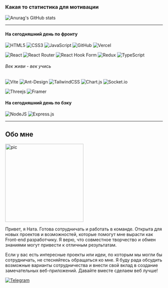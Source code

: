 ### Какая то статистика для мотивации

![Anurag's GitHub stats](https://github-readme-stats.vercel.app/api?username=nata-naumova&show_icons=true&theme=transparent)

---

#### На сегодняшний день по фронту

![HTML5](https://img.shields.io/badge/html5-%23E34F26.svg?style=for-the-badge&logo=html5&logoColor=white)
![CSS3](https://img.shields.io/badge/css3-%231572B6.svg?style=for-the-badge&logo=css3&logoColor=white)
![JavaScript](https://img.shields.io/badge/javascript-%23323330.svg?style=for-the-badge&logo=javascript&logoColor=%23F7DF1E)
![GitHub](https://img.shields.io/badge/github-%23121011.svg?style=for-the-badge&logo=github&logoColor=white)
![Vercel](https://img.shields.io/badge/vercel-%23000000.svg?style=for-the-badge&logo=vercel&logoColor=white)

![React](https://img.shields.io/badge/react-%2320232a.svg?style=for-the-badge&logo=react&logoColor=%2361DAFB)
![React Router](https://img.shields.io/badge/React_Router-CA4245?style=for-the-badge&logo=react-router&logoColor=white)
![React Hook Form](https://img.shields.io/badge/React%20Hook%20Form-%23EC5990.svg?style=for-the-badge&logo=reacthookform&logoColor=white)
![Redux](https://img.shields.io/badge/redux-%23593d88.svg?style=for-the-badge&logo=redux&logoColor=white)
![TypeScript](https://img.shields.io/badge/typescript-%23007ACC.svg?style=for-the-badge&logo=typescript&logoColor=white)

###### Век живи - век учись

![Vite](https://img.shields.io/badge/vite-%23646CFF.svg?style=for-the-badge&logo=vite&logoColor=white)
![Ant-Design](https://img.shields.io/badge/-AntDesign-%230170FE?style=for-the-badge&logo=ant-design&logoColor=white)
![TailwindCSS](https://img.shields.io/badge/tailwindcss-%2338B2AC.svg?style=for-the-badge&logo=tailwind-css&logoColor=white)
![Chart.js](https://img.shields.io/badge/chart.js-F5788D.svg?style=for-the-badge&logo=chart.js&logoColor=white)
![Socket.io](https://img.shields.io/badge/Socket.io-black?style=for-the-badge&logo=socket.io&badgeColor=010101)

![Threejs](https://img.shields.io/badge/threejs-black?style=for-the-badge&logo=three.js&logoColor=white)
![Framer](https://img.shields.io/badge/Framer-black?style=for-the-badge&logo=framer&logoColor=blue)

#### На сегодняшний день по бэку

![NodeJS](https://img.shields.io/badge/node.js-6DA55F?style=for-the-badge&logo=node.js&logoColor=white)
![Express.js](https://img.shields.io/badge/express.js-%23404d59.svg?style=for-the-badge&logo=express&logoColor=%2361DAFB)

---

## Обо мне

<img src="https://i.pinimg.com/564x/20/37/a9/2037a9b577693ea5ee2bb39cdc801a04.jpg" alt="pic" height="250">
<p>
Привет, я Ната. Готова сотрудничать и работать в команде. Открыта для новых проектов и возможностей, которые помогут мне вырасти как Front-end разработчику. Я верю, что совместное творчество и обмен знаниями могут привести к отличным результатам.
</p>

<p>
Если у вас есть интересные проекты или идеи, по которым мы могли бы сотрудничать, не стесняйтесь обращаться ко мне. Я буду рада обсудить возможные варианты сотрудничества и внести свой вклад в создание замечательных веб-приложений. Давайте вместе сделаем веб лучше! 
</p>

<a href="https://t.me/k0r1tsa">

![Telegram](https://img.shields.io/badge/Telegram-2CA5E0?style=for-the-badge&logo=telegram&logoColor=white)

</a>
